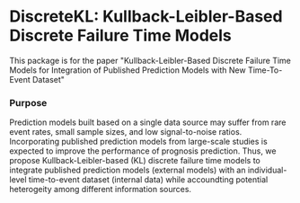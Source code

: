 # DiscreteKL: Kullback-Leibler-Based Discrete Failure Time Models

This package is for the paper "Kullback-Leibler-Based Discrete Failure Time Models for Integration of
Published Prediction Models with New Time-To-Event Dataset"

### Purpose

Prediction models built based on a single data source may suffer from rare event rates, small sample sizes, and low signal-to-noise ratios. Incorporating published prediction models from large-scale studies is expected to improve the performance of prognosis prediction. Thus, we propose Kullback-Leibler-based (KL) discrete failure time models to integrate published prediction models (external models) with an individual-level time-to-event dataset (internal data) while accoundting potential heterogeity among different information sources. 
